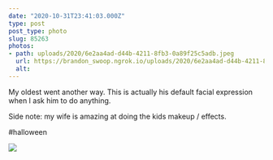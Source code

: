 ```yaml
---
date: "2020-10-31T23:41:03.000Z"
type: post 
post_type: photo
slug: 85263
photos: 
- path: uploads/2020/6e2aa4ad-d44b-4211-8fb3-0a89f25c5adb.jpeg
  url: https://brandon_swoop.ngrok.io/uploads/2020/6e2aa4ad-d44b-4211-8fb3-0a89f25c5adb.jpeg
  alt: 
---
```

My oldest went another way. This is actually his default facial expression when I ask him to do anything. 

Side note: my wife is amazing at doing the kids makeup / effects. 

#halloween


![](/uploads/2020/6e2aa4ad-d44b-4211-8fb3-0a89f25c5adb.jpeg)

